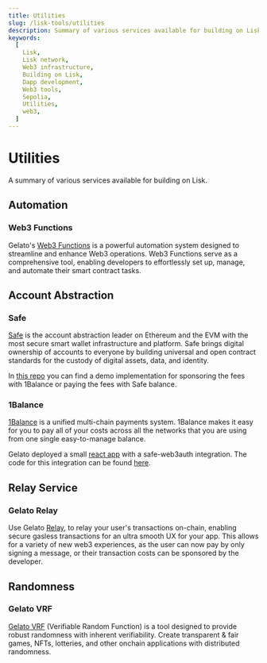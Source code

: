 ```yaml
---
title: Utilities
slug: /lisk-tools/utilities
description: Summary of various services available for building on Lisk.
keywords:
  [
    Lisk,
    Lisk network,
    Web3 infrastructure,
    Building on Lisk,
    Dapp development,
    Web3 tools,
    Sepolia,
    Utilities,
    web3,
  ]
---
```


# Utilities

A summary of various services available for building on Lisk.

## Automation
### Web3 Functions

Gelato's [Web3 Functions](https://www.gelato.network/web3-functions) is a powerful automation system designed to streamline and enhance Web3 operations.
Web3 Functions serve as a comprehensive tool, enabling developers to effortlessly set up, manage, and automate their smart contract tasks.


## Account Abstraction

### Safe 
[Safe](https://docs.safe.global) is the account abstraction leader on Ethereum and the EVM with the most secure smart wallet infrastructure and platform.
Safe brings digital ownership of accounts to everyone by building universal and open contract standards for the custody of digital assets, data, and identity.

In [this repo](https://github.com/gelatodigital/gelato-raas-aa) you can find a demo implementation for sponsoring the fees with 1Balance or paying the fees with Safe balance.

### 1Balance

[1Balance](https://docs.gelato.network/web3-services/1balance) is a unified multi-chain payments system.
1Balance makes it easy for you to pay all of your costs across all the networks that you are using from one single easy-to-manage balance.

Gelato deployed a small [react app](https://gelato-raas-aa.web.app/) with a safe-web3auth integration.
The code for this integration can be found [here](https://github.com/gelatodigital/gelato-raas-aa-ui).


## Relay Service

### Gelato Relay

Use Gelato [Relay](https://www.gelato.network/relay), to relay your user's transactions on-chain, enabling secure gasless transactions for an ultra smooth UX for your app.
This allows for a variety of new web3 experiences, as the user can now pay by only signing a message, or their transaction costs can be sponsored by the developer.

## Randomness

### Gelato VRF
[Gelato VRF](https://www.gelato.network/vrf) (Verifiable Random Function) is a tool designed to provide robust randomness with inherent verifiability.
Create transparent & fair games, NFTs, lotteries, and other onchain applications with distributed randomness.
